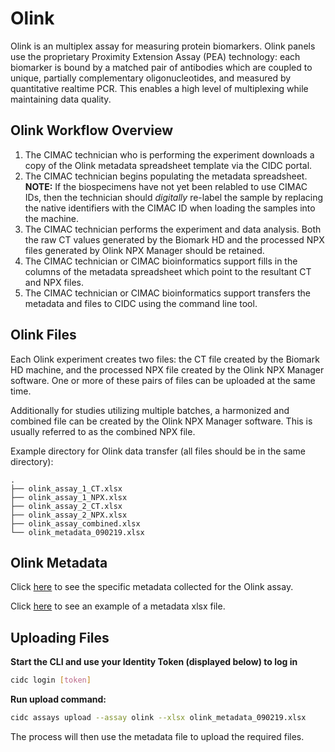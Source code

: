 # Olink
Olink is an multiplex assay for measuring protein biomarkers. Olink panels use the proprietary Proximity Extension Assay (PEA) technology: each biomarker is bound by a matched pair of antibodies which are coupled to unique, partially complementary oligonucleotides, and measured by quantitative realtime PCR. This enables a high level of multiplexing while
maintaining data quality. 

## Olink Workflow Overview
1. The CIMAC technician who is performing the experiment downloads a copy of the Olink metadata spreadsheet template via the CIDC portal.
2. The CIMAC technician begins populating the metadata spreadsheet. **NOTE:** If the biospecimens have not yet been relabled to use CIMAC IDs, then the technician should *digitally* re-label the sample by replacing the native identifiers with the CIMAC ID when loading the samples into the machine.
3. The CIMAC technician performs the experiment and data analysis. Both the raw CT values generated by the Biomark HD and the processed NPX files generated by Olink NPX Manager should be retained.
4. The CIMAC technician or CIMAC bioinformatics support fills in the columns of the metadata spreadsheet which point to the resultant CT and NPX files.
5. The CIMAC technician or CIMAC bioinformatics support transfers the metadata and files to CIDC using the command line tool.


## Olink Files

Each Olink experiment creates two files: the CT file created by the Biomark HD machine, and the processed NPX file created by the Olink NPX Manager software. One or more of these pairs of files can be uploaded at the same time.

Additionally for studies utilizing multiple batches, a harmonized and combined file can be created by the Olink NPX Manager software. This is usually referred to as the combined NPX file.

Example directory for Olink data transfer (all files should be in the same directory):
```
.
├── olink_assay_1_CT.xlsx
├── olink_assay_1_NPX.xlsx
├── olink_assay_2_CT.xlsx
├── olink_assay_2_NPX.xlsx
├── olink_assay_combined.xlsx
└── olink_metadata_090219.xlsx
```

## Olink Metadata

Click [here](https://cimac-cidc.github.io/cidc-schemas/docs/templates.metadata.olink_template.html) to see the specific metadata collected for the Olink assay.

Click [here](https://github.com/CIMAC-CIDC/cidc-schemas/raw/master/template_examples/olink_template.xlsx) to see an example of a metadata xlsx file.

## Uploading Files

**Start the CLI and use your Identity Token (displayed below) to log in**
```bash
cidc login [token]
```

**Run upload command:**
```bash
cidc assays upload --assay olink --xlsx olink_metadata_090219.xlsx
```

The process will then use the metadata file to upload the required files.
